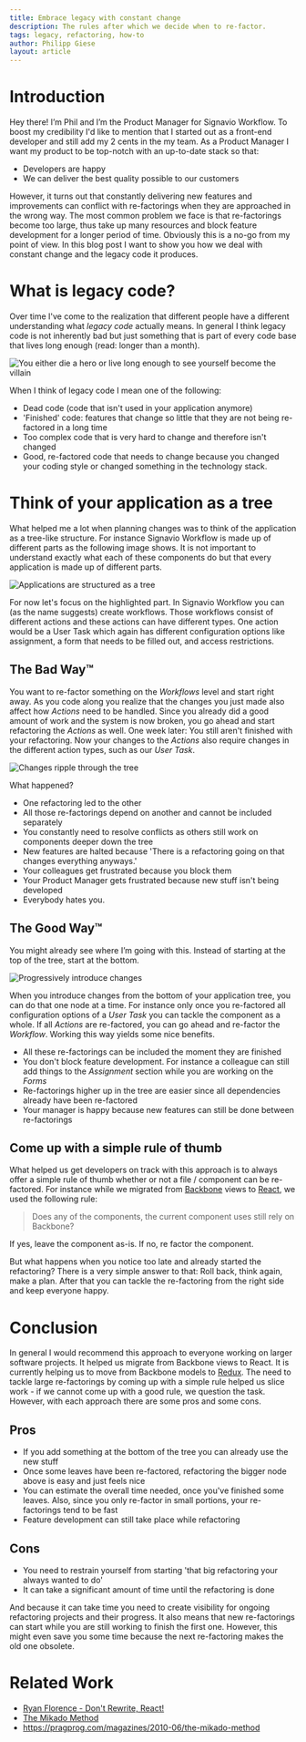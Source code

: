 ```yaml
---
title: Embrace legacy with constant change
description: The rules after which we decide when to re-factor.
tags: legacy, refactoring, how-to
author: Philipp Giese
layout: article
---
```


# Introduction
Hey there!
I’m Phil and I’m the Product Manager for Signavio Workflow.
To boost my credibility I'd like to mention that I started out as a front-end developer and still add my 2 cents in the my team.
As a Product Manager I want my product to be top-notch with an up-to-date stack so that:

- Developers are happy
- We can deliver the best quality possible to our customers

However, it turns out that constantly delivering new features and improvements can conflict with re-factorings when they are approached in the wrong way.
The most common problem we face is that re-factorings become too large, thus take up many resources and block feature development for a longer period of time.
Obviously this is a no-go from my point of view.
In this blog post I want to show you how we deal with constant change and the legacy code it produces.

# What is legacy code?

Over time I've come to the realization that different people have a different understanding what _legacy code_ actually means.
In general I think legacy code is not inherently bad but just something that is part of every code base that lives long enough (read: longer than a month).

![You either die a hero or live long enough to see yourself become the villain](../2017/become-the-villain.jpg)

When I think of legacy code I mean one of the following:

- Dead code (code that isn't used in your application anymore)
- 'Finished' code: features that change so little that they are not being re-factored in a long time
- Too complex code that is very hard to change and therefore isn't changed
- Good, re-factored code that needs to change because you changed your coding style or changed something in the technology stack.

# Think of your application as a tree

What helped me a lot when planning changes was to think of the application as a tree-like structure.
For instance Signavio Workflow is made up of different parts as the following image shows.
It is not important to understand exactly what each of these components do but that every application is made up of different parts.

![Applications are structured as a tree](../2017/application-tree.png)

For now let's focus on the highlighted part.
In Signavio Workflow you can (as the name suggests) create workflows.
Those workflows consist of different actions and these actions can have different types.
One action would be a User Task which again has different configuration options like assignment, a form that needs to be filled out, and access restrictions.

## The Bad Way™

You want to re-factor something on the _Workflows_ level and start right away.
As you code along you realize that the changes you just made also affect how _Actions_ need to be handled.
Since you already did a good amount of work and the system is now broken, you go ahead and start refactoring the _Actions_ as well.
One week later: You still aren't finished with your refactoring.
Now your changes to the _Actions_ also require changes in the different action types, such as our _User Task_.

![Changes ripple through the tree](../2017/bad-refactoring.png)

What happened?

- One refactoring led to the other
- All those re-factorings depend on another and cannot be included separately
- You constantly need to resolve conflicts as others still work on components deeper down the tree
- New features are halted because 'There is a refactoring going on that changes everything anyways.'
- Your colleagues get frustrated because you block them
- Your Product Manager gets frustrated because new stuff isn't being developed
- Everybody hates you.

## The Good Way™

You might already see where I’m going with this.
Instead of starting at the top of the tree, start at the bottom.

![Progressively introduce changes](../2017/good-refactoring.png)

When you introduce changes from the bottom of your application tree, you can do that one node at a time.
For instance only once you re-factored all configuration options of a _User Task_ you can tackle the component as a whole.
If all _Actions_ are re-factored, you can go ahead and re-factor the _Workflow_.
Working this way yields some nice benefits.

- All these re-factorings can be included the moment they are finished
- You don't block feature development. For instance a colleague can still add things to the _Assignment_ section while you are working on the _Forms_
- Re-factorings higher up in the tree are easier since all dependencies already have been re-factored
- Your manager is happy because new features can still be done between re-factorings

## Come up with a simple rule of thumb

What helped us get developers on track with this approach is to always offer a simple rule of thumb whether or not a file / component can be re-factored.
For instance while we migrated from [Backbone](http://backbonejs.org/) views to [React](https://facebook.github.io/react/), we used the following rule:

> Does any of the components, the current component uses still rely on Backbone?

If yes, leave the component as-is. If no, re factor the component.

But what happens when you notice too late and already started the refactoring?
There is a very simple answer to that: Roll back, think again, make a plan.
After that you can tackle the re-factoring from the right side and keep everyone happy.

# Conclusion

In general I would recommend this approach to everyone working on larger software projects.
It helped us migrate from Backbone views to React.
It is currently helping us to move from Backbone models to [Redux](http://redux.js.org/).
The need to tackle large re-factorings by coming up with a simple rule helped us slice work - if we cannot come up with a good rule, we question the task.
However, with each approach there are some pros and some cons.

## Pros

- If you add something at the bottom of the tree you can already use the new stuff
- Once some leaves have been re-factored, refactoring the bigger node above is easy and just feels nice
- You can estimate the overall time needed, once you've finished some leaves. Also, since you only re-factor in small portions, your re-factorings tend to be fast
- Feature development can still take place while refactoring

## Cons

- You need to restrain yourself from starting 'that big refactoring your always wanted to do'
- It can take a significant amount of time until the refactoring is done

And because it can take time you need to create visibility for ongoing refactoring projects and their progress.
It also means that new re-factorings can start while you are still working to finish the first one.
However, this might even save you some time because the next re-factoring makes the old one obsolete.

# Related Work

- [Ryan Florence - Don't Rewrite, React!](https://www.youtube.com/watch?v=BF58ZJ1ZQxY)
- [The Mikado Method](https://mikadomethod.wordpress.com/)
- https://pragprog.com/magazines/2010-06/the-mikado-method
